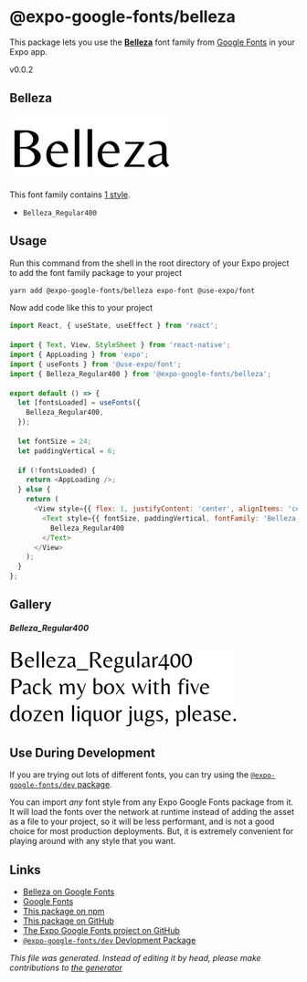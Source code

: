 # @expo-google-fonts/belleza

This package lets you use the [**Belleza**](https://fonts.google.com/specimen/Belleza) font family from [Google Fonts](https://fonts.google.com/) in your Expo app.

v0.0.2

## Belleza

![Belleza](./font-family.png)

This font family contains [1 style](#gallery).

- `Belleza_Regular400`

## Usage

Run this command from the shell in the root directory of your Expo project to add the font family package to your project
```sh
yarn add @expo-google-fonts/belleza expo-font @use-expo/font
```

Now add code like this to your project
```js
import React, { useState, useEffect } from 'react';

import { Text, View, StyleSheet } from 'react-native';
import { AppLoading } from 'expo';
import { useFonts } from '@use-expo/font';
import { Belleza_Regular400 } from '@expo-google-fonts/belleza';

export default () => {
  let [fontsLoaded] = useFonts({
    Belleza_Regular400,
  });

  let fontSize = 24;
  let paddingVertical = 6;

  if (!fontsLoaded) {
    return <AppLoading />;
  } else {
    return (
      <View style={{ flex: 1, justifyContent: 'center', alignItems: 'center' }}>
        <Text style={{ fontSize, paddingVertical, fontFamily: 'Belleza_Regular400' }}>
          Belleza_Regular400
        </Text>
      </View>
    );
  }
};

```

## Gallery

##### Belleza_Regular400
![Belleza_Regular400](./916c38d3ec21ba4e080cbb7c82b60f62b023224acf789357a9338460a610def2.ttf.png)


## Use During Development

If you are trying out lots of different fonts, you can try using the [`@expo-google-fonts/dev` package](https://www.npmjs.com/package/@expo-google-fonts/dev).

You can import *any* font style from any Expo Google Fonts package from it. It will load the fonts
over the network at runtime instead of adding the asset as a file to your project, so it will be 
less performant, and is not a good choice for most production deployments. But, it is extremely convenient
for playing around with any style that you want.

## Links

- [Belleza on Google Fonts](https://fonts.google.com/specimen/Belleza)
- [Google Fonts](https://fonts.google.com/)
- [This package on npm](https://www.npmjs.com/package/@expo-google-fonts/belleza)
- [This package on GitHub](https://github.com/expo/google-fonts/tree/master/font-packages/belleza)
- [The Expo Google Fonts project on GitHub](https://github.com/expo/google-fonts)
- [`@expo-google-fonts/dev` Devlopment Package](https://github.com/expo/google-fonts/tree/master/font-packages/dev)


*This file was generated. Instead of editing it by head, please make contributions to [the generator](https://github.com/expo/google-fonts/tree/master/packages/generator)*
